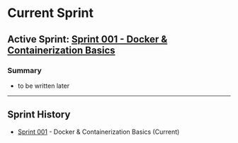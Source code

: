 # Current Sprint

## Active Sprint: [Sprint 001 - Docker & Containerization Basics](./sprint-001.md)

### Summary

- to be written later

---

## Sprint History
- [Sprint 001](./sprint-001.md) - Docker & Containerization Basics (Current)